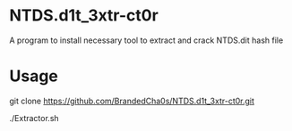 # NTDS.d1t_3xtr-ct0r
A program to install necessary tool to extract and crack NTDS.dit hash file 

# Usage
git clone https://github.com/BrandedCha0s/NTDS.d1t_3xtr-ct0r.git


./Extractor.sh
